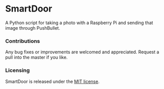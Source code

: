 SmartDoor
========

A Python script for taking a photo with a Raspberry Pi and sending that image through PushBullet.

### Contributions
Any bug fixes or improvements are welcomed and appreciated.  Request a pull into the master if you like.

### Licensing
SmartDoor is released under the [MIT license](http://opensource.org/licenses/mit-license.php).
